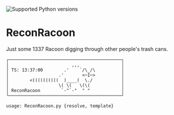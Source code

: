 ![Supported Python versions](https://img.shields.io/badge/python-3.7+-blue.svg)

# ReconRacoon
Just some 1337 Racoon digging through other people's trash cans.

```
┌───────────────────────────────────────────┐
│                        ,,,                │
│ TS: 13:37:00        .'    `/\_/\          │
│                   .'       <─I─>          │
│        <((((((((((  )____(  \./           │
│                   \( \(   \(\(            │
│ ReconRacoon        `-"`-"  " "            │
└───────────────────────────────────────────┘

usage: ReconRacoon.py {resolve, template}
```
